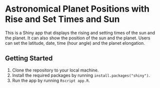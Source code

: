 # Astronomical Planet Positions with Rise and Set Times and Sun

This is a Shiny app that displays the rising and setting times of the sun and the planet. It can also show the position of the sun and the planet. Users can set the latitude, date, time (hour angle) and the planet elongation.

## Getting Started

1. Clone the repository to your local machine.
2. Install the required packages by running `install.packages("shiny")`.
3. Run the app by running `Rscript app.R`.